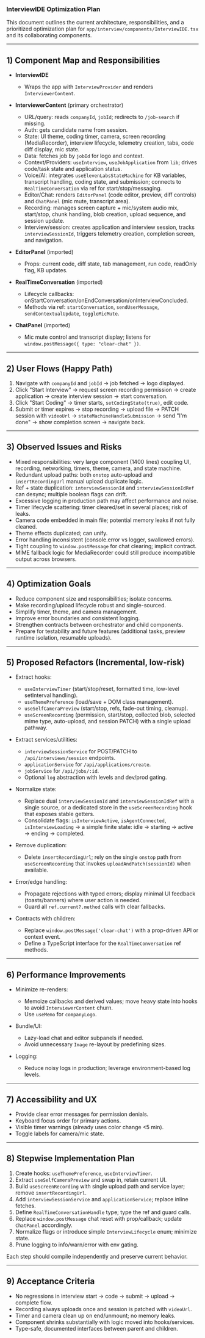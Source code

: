 ### InterviewIDE Optimization Plan

This document outlines the current architecture, responsibilities, and a prioritized optimization plan for `app/interview/components/InterviewIDE.tsx` and its collaborating components.

---

## 1) Component Map and Responsibilities

-   **InterviewIDE**

    -   Wraps the app with `InterviewProvider` and renders `InterviewerContent`.

-   **InterviewerContent** (primary orchestrator)

    -   URL/query: reads `companyId`, `jobId`; redirects to `/job-search` if missing.
    -   Auth: gets candidate name from session.
    -   State: UI theme, coding timer, camera, screen recording (MediaRecorder), interview lifecycle, telemetry creation, tabs, code diff display, mic state.
    -   Data: fetches job by `jobId` for logo and context.
    -   Context/Providers: `useInterview`, `useJobApplication` from `lib`; drives code/task state and application status.
    -   Voice/AI: integrates `useElevenLabsStateMachine` for KB variables, transcript handling, coding state, and submission; connects to `RealTimeConversation` via ref for start/stop/messaging.
    -   Editor/Chat: renders `EditorPanel` (code editor, preview, diff controls) and `ChatPanel` (mic mute, transcript area).
    -   Recording: manages screen capture + mic/system audio mix, start/stop, chunk handling, blob creation, upload sequence, and session update.
    -   Interview/session: creates application and interview session, tracks `interviewSessionId`, triggers telemetry creation, completion screen, and navigation.

-   **EditorPanel** (imported)

    -   Props: current code, diff state, tab management, run code, readOnly flag, KB updates.

-   **RealTimeConversation** (imported)

    -   Lifecycle callbacks: onStartConversation/onEndConversation/onInterviewConcluded.
    -   Methods via ref: `startConversation`, `sendUserMessage`, `sendContextualUpdate`, `toggleMicMute`.

-   **ChatPanel** (imported)
    -   Mic mute control and transcript display; listens for `window.postMessage({ type: "clear-chat" })`.

---

## 2) User Flows (Happy Path)

1. Navigate with `companyId` and `jobId` → job fetched → logo displayed.
2. Click "Start Interview" → request screen recording permission → create application → create interview session → start conversation.
3. Click "Start Coding" → timer starts, `setCodingState(true)`, edit code.
4. Submit or timer expires → stop recording → upload file → PATCH session with `videoUrl` → `stateMachineHandleSubmission` → send "I'm done" → show completion screen → navigate back.

---

## 3) Observed Issues and Risks

-   Mixed responsibilities: very large component (1400 lines) coupling UI, recording, networking, timers, theme, camera, and state machine.
-   Redundant upload paths: both `onstop` auto-upload and `insertRecordingUrl` manual upload duplicate logic.
-   Ref + state duplication: `interviewSessionId` and `interviewSessionIdRef` can desync; multiple boolean flags can drift.
-   Excessive logging in production path may affect performance and noise.
-   Timer lifecycle scattering: timer cleared/set in several places; risk of leaks.
-   Camera code embedded in main file; potential memory leaks if not fully cleaned.
-   Theme effects duplicated; can unify.
-   Error handling inconsistent (console.error vs logger, swallowed errors).
-   Tight coupling to `window.postMessage` for chat clearing; implicit contract.
-   MIME fallback logic for MediaRecorder could still produce incompatible output across browsers.

---

## 4) Optimization Goals

-   Reduce component size and responsibilities; isolate concerns.
-   Make recording/upload lifecycle robust and single-sourced.
-   Simplify timer, theme, and camera management.
-   Improve error boundaries and consistent logging.
-   Strengthen contracts between orchestrator and child components.
-   Prepare for testability and future features (additional tasks, preview runtime isolation, resumable uploads).

---

## 5) Proposed Refactors (Incremental, low-risk)

-   Extract hooks:

    -   `useInterviewTimer` (start/stop/reset, formatted time, low-level setInterval handling).
    -   `useThemePreference` (load/save + DOM class management).
    -   `useSelfCameraPreview` (start/stop, refs, fade-out timing, cleanup).
    -   `useScreenRecording` (permission, start/stop, collected blob, selected mime type, auto-upload, and session PATCH) with a single upload pathway.

-   Extract services/utilities:

    -   `interviewSessionService` for POST/PATCH to `/api/interviews/session` endpoints.
    -   `applicationService` for `/api/applications/create`.
    -   `jobService` for `/api/jobs/:id`.
    -   Optional `log` abstraction with levels and dev/prod gating.

-   Normalize state:

    -   Replace dual `interviewSessionId` and `interviewSessionIdRef` with a single source, or a dedicated store in the `useScreenRecording` hook that exposes stable getters.
    -   Consolidate flags: `isInterviewActive`, `isAgentConnected`, `isInterviewLoading` → a simple finite state: idle → starting → active → ending → completed.

-   Remove duplication:

    -   Delete `insertRecordingUrl`; rely on the single `onstop` path from `useScreenRecording` that invokes `uploadAndPatch(sessionId)` when available.

-   Error/edge handling:

    -   Propagate rejections with typed errors; display minimal UI feedback (toasts/banners) where user action is needed.
    -   Guard all `ref.current?.method` calls with clear fallbacks.

-   Contracts with children:
    -   Replace `window.postMessage('clear-chat')` with a prop-driven API or context event.
    -   Define a TypeScript interface for the `RealTimeConversation` ref methods.

---

## 6) Performance Improvements

-   Minimize re-renders:

    -   Memoize callbacks and derived values; move heavy state into hooks to avoid `InterviewerContent` churn.
    -   Use `useMemo` for `companyLogo`.

-   Bundle/UI:

    -   Lazy-load chat and editor subpanels if needed.
    -   Avoid unnecessary `Image` re-layout by predefining sizes.

-   Logging:
    -   Reduce noisy logs in production; leverage environment-based log levels.

---

## 7) Accessibility and UX

-   Provide clear error messages for permission denials.
-   Keyboard focus order for primary actions.
-   Visible timer warnings (already uses color change <5 min).
-   Toggle labels for camera/mic state.

---

## 8) Stepwise Implementation Plan

1. Create hooks: `useThemePreference`, `useInterviewTimer`.
2. Extract `useSelfCameraPreview` and swap in, retain current UI.
3. Build `useScreenRecording` with single upload path and service layer; remove `insertRecordingUrl`.
4. Add `interviewSessionService` and `applicationService`; replace inline fetches.
5. Define `RealTimeConversationHandle` type; type the ref and guard calls.
6. Replace `window.postMessage` chat reset with prop/callback; update `ChatPanel` accordingly.
7. Normalize flags or introduce simple `InterviewLifecycle` enum; minimize state.
8. Prune logging to info/warn/error with env gating.

Each step should compile independently and preserve current behavior.

---

## 9) Acceptance Criteria

-   No regressions in interview start → code → submit → upload → complete flow.
-   Recording always uploads once and session is patched with `videoUrl`.
-   Timer and camera clean up on end/unmount; no memory leaks.
-   Component shrinks substantially with logic moved into hooks/services.
-   Type-safe, documented interfaces between parent and children.

